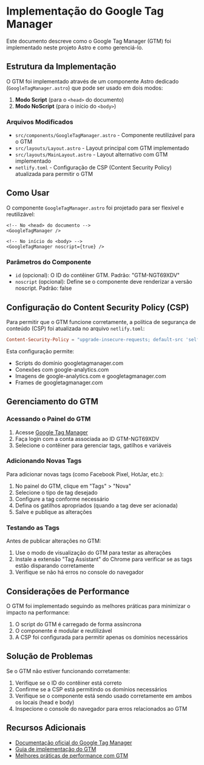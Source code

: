 # Implementação do Google Tag Manager

Este documento descreve como o Google Tag Manager (GTM) foi implementado neste projeto Astro e como gerenciá-lo.

## Estrutura da Implementação

O GTM foi implementado através de um componente Astro dedicado (`GoogleTagManager.astro`) que pode ser usado em dois modos:

1. **Modo Script** (para o `<head>` do documento)
2. **Modo NoScript** (para o início do `<body>`)

### Arquivos Modificados

- `src/components/GoogleTagManager.astro` - Componente reutilizável para o GTM
- `src/layouts/Layout.astro` - Layout principal com GTM implementado
- `src/layouts/MainLayout.astro` - Layout alternativo com GTM implementado
- `netlify.toml` - Configuração de CSP (Content Security Policy) atualizada para permitir o GTM

## Como Usar

O componente `GoogleTagManager.astro` foi projetado para ser flexível e reutilizável:

```astro
<!-- No <head> do documento -->
<GoogleTagManager />

<!-- No início do <body> -->
<GoogleTagManager noscript={true} />
```

### Parâmetros do Componente

- `id` (opcional): O ID do contêiner GTM. Padrão: "GTM-NGT69XDV"
- `noscript` (opcional): Define se o componente deve renderizar a versão noscript. Padrão: false

## Configuração do Content Security Policy (CSP)

Para permitir que o GTM funcione corretamente, a política de segurança de conteúdo (CSP) foi atualizada no arquivo `netlify.toml`:

```toml
Content-Security-Policy = "upgrade-insecure-requests; default-src 'self'; script-src 'self' 'unsafe-inline' https://www.googletagmanager.com; connect-src 'self' https://www.google-analytics.com; img-src 'self' data: https://www.google-analytics.com https://www.googletagmanager.com; frame-src https://www.googletagmanager.com;"
```

Esta configuração permite:
- Scripts do domínio googletagmanager.com
- Conexões com google-analytics.com
- Imagens de google-analytics.com e googletagmanager.com
- Frames de googletagmanager.com

## Gerenciamento do GTM

### Acessando o Painel do GTM

1. Acesse [Google Tag Manager](https://tagmanager.google.com/)
2. Faça login com a conta associada ao ID GTM-NGT69XDV
3. Selecione o contêiner para gerenciar tags, gatilhos e variáveis

### Adicionando Novas Tags

Para adicionar novas tags (como Facebook Pixel, HotJar, etc.):

1. No painel do GTM, clique em "Tags" > "Nova"
2. Selecione o tipo de tag desejado
3. Configure a tag conforme necessário
4. Defina os gatilhos apropriados (quando a tag deve ser acionada)
5. Salve e publique as alterações

### Testando as Tags

Antes de publicar alterações no GTM:

1. Use o modo de visualização do GTM para testar as alterações
2. Instale a extensão "Tag Assistant" do Chrome para verificar se as tags estão disparando corretamente
3. Verifique se não há erros no console do navegador

## Considerações de Performance

O GTM foi implementado seguindo as melhores práticas para minimizar o impacto na performance:

1. O script do GTM é carregado de forma assíncrona
2. O componente é modular e reutilizável
3. A CSP foi configurada para permitir apenas os domínios necessários

## Solução de Problemas

Se o GTM não estiver funcionando corretamente:

1. Verifique se o ID do contêiner está correto
2. Confirme se a CSP está permitindo os domínios necessários
3. Verifique se o componente está sendo usado corretamente em ambos os locais (head e body)
4. Inspecione o console do navegador para erros relacionados ao GTM

## Recursos Adicionais

- [Documentação oficial do Google Tag Manager](https://developers.google.com/tag-manager/quickstart)
- [Guia de implementação do GTM](https://support.google.com/tagmanager/answer/6103696)
- [Melhores práticas de performance com GTM](https://web.dev/articles/tag-best-practices) 